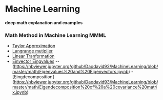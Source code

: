 # Machine Learning 
#### deep math explanation and examples 

### Math Method in Machine Learning  MMML

 - [Taylor Approximation](https://nbviewer.jupyter.org/github/Daodavid93/Machine-Learning/blob/master/math/Tailor%20approximation.ipynb)
 - [Langrange mutiplier](https://github.com/Daodavid93/Machine-Learning/blob/master/Clasification/SVN/Langrange%20mutipliers.ipynb)    
 - [Linear Tranformation](https://nbviewer.jupyter.org/github/Daodavid93/Machine-Learning/blob/master/math/Linear%20Transformation.ipynb)
 - [Einvector Eingvalues](a) 
--(https://nbviewer.jupyter.org/github/Daodavid93/MachineLearning/blob/master/math/Eigenvalues%20and%20Eigenvectors.ipynb)
 -[Eingdecomposition] (https://nbviewer.jupyter.org/github/Daodavid93/MachineLearning/blob/master/math/Eigendecomposition%20of%20a%20covariance%20matrix.ipynb)       
        
